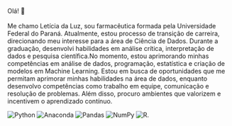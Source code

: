 Olá! 👋
<br><br> Me chamo Letícia da Luz, sou farmacêutica formada pela Universidade Federal do Paraná. Atualmente, estou processo de transição de carreira, direcionando meu interesse para a área de Ciência de Dados. Durante a graduação, desenvolvi habilidades em análise crítica, interpretação de dados e pesquisa científica.No momento, estou aprimorando minhas competências em análise de dados, programação, estatística e criação de modelos em Machine Learning. Estou em busca de oportunidades que me permitam aprimorar minhas habilidades na área de dados, enquanto desenvolvo competências como trabalho em equipe, comunicação e resolução de problemas. Além disso, procuro ambientes que valorizem e incentivem o aprendizado contínuo.

![Python](https://img.shields.io/badge/python-3670A0?style=for-the-badge&logo=python&logoColor=ffdd54) ![Anaconda](https://img.shields.io/badge/Anaconda-%2344A833.svg?style=for-the-badge&logo=anaconda&logoColor=white) ![Pandas](https://img.shields.io/badge/pandas-%23150458.svg?style=for-the-badge&logo=pandas&logoColor=white) ![NumPy](https://img.shields.io/badge/numpy-%23013243.svg?style=for-the-badge&logo=numpy&logoColor=white) ![R](https://img.shields.io/badge/R-276DC3?style=for-the-badge&logo=r&logoColor=white).
